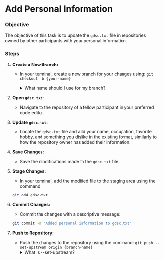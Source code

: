 # Add Personal Information

### Objective
The objective of this task is to update the `gdsc.txt` file in repositories owned by other participants with your personal information.

### Steps

1. **Create a New Branch:**
   - In your terminal, create a new branch for your changes using:
     `git checkout -b {your-name}`
     <details>
     <summary>What name should I use for my branch?</summary>
        You can use any name you want for your branch. 
        
        However, it's best practice to use a descriptive name that reflects the purpose of the branch. In this case, you can use your own name as the branch name, to avoid branch name clashes with the other participants.
    </details>

2. **Open `gdsc.txt`:**
   - Navigate to the repository of a fellow participant in your preferred code editor.

3. **Update `gdsc.txt`:**
   - Locate the `gdsc.txt` file and add your name, occupation, favorite hobby, and something you dislike in the existing format, similarly to how the repository owner has added their information.

4. **Save Changes:**
   - Save the modifications made to the `gdsc.txt` file.

5. **Stage Changes:**
   - In your terminal, add the modified file to the staging area using the command:
   ```bash
   git add gdsc.txt
   ```

6. **Commit Changes:**
   - Commit the changes with a descriptive message:
   ```bash
   git commit -m "Added personal information to gdsc.txt"
   ```

7. **Push to Repository:**
   - Push the changes to the repository using the command:
     `git push --set-upstream origin {branch-name}`
        <details>
        <summary> What is --set-upstream?</summary>
            The `--set-upstream` flag is used to set the default remote branch for the current local branch. This allows you to use `git push` without specifying the remote branch name.
        </details>